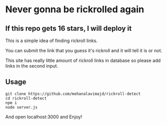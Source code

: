 # Never gonna be rickrolled again
## If this repo gets 16 stars, I will deploy it
This is a simple idea of finding rickroll links.

You can submit the link that you guess it's rickroll and it will tell it is or not.

This site has really little amount of rickroll links in database so please add links in the second input.

## Usage
```
git clone https://github.com/mehanalavimajd/rickroll-detect
cd rickroll-detect
npm i 
node server.js
```
And open localhost:3000
and Enjoy!
